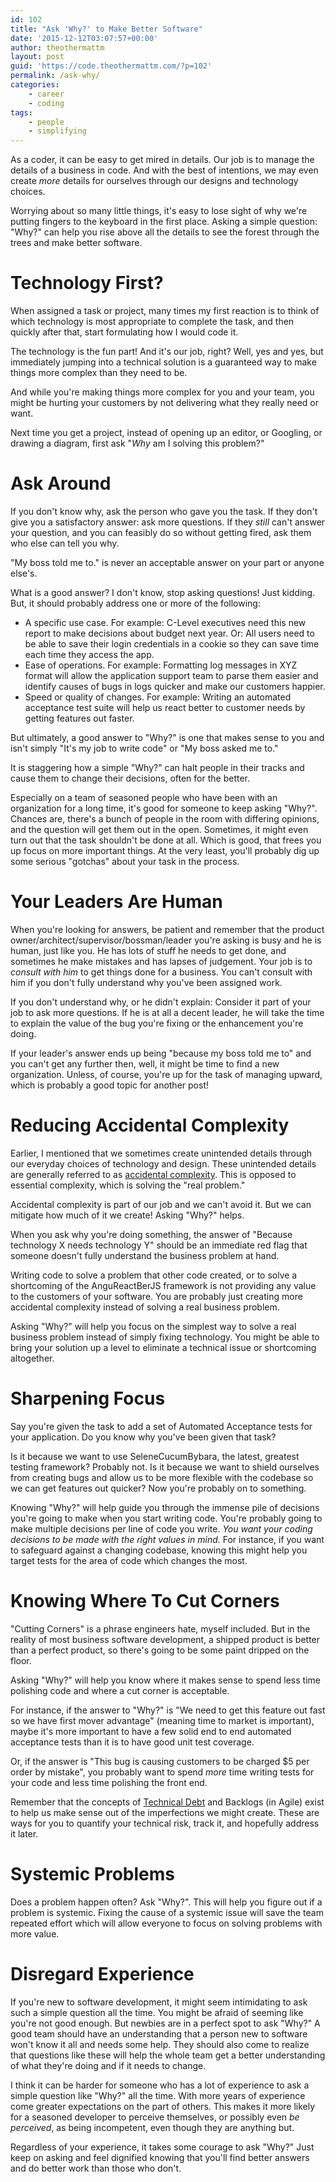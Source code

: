 ```yaml
---
id: 102
title: "Ask 'Why?' to Make Better Software"
date: '2015-12-12T03:07:57+00:00'
author: theothermattm
layout: post
guid: 'https://code.theothermattm.com/?p=102'
permalink: /ask-why/
categories:
    - career
    - coding
tags:
    - people
    - simplifying
---
```


As a coder, it can be easy to get mired in details.  Our job is to manage the details of a business in code. And with the best of intentions, we may even create *more* details for ourselves through our designs and technology choices.  

Worrying about so many little things, it's easy to lose sight of why we're putting fingers to the keyboard in the first place.  Asking a simple question: "Why?" can help you rise above all the details to see the forest through the trees and make better software.

# Technology First?

When assigned a task or project, many times my first reaction is to think of which technology is most appropriate to complete the task, and then quickly after that, start formulating how I would code it.

The technology is the fun part!  And it's our job, right? Well, yes and yes, but immediately jumping into a technical solution is a guaranteed way to make things more complex than they need to be.  

And while you're making things more complex for you and your team, you might be hurting your customers by not delivering what they really need or want.

Next time you get a project, instead of opening up an editor, or Googling, or drawing a diagram, first ask "*Why* am I solving this problem?" 

# Ask Around

If you don't know why, ask the person who gave you the task.  If they don't give you a satisfactory answer: ask more questions.  If they *still* can't answer your question, and you can feasibly do so without getting fired, ask them who else can tell you why.

"My boss told me to." is never an acceptable answer on your part or anyone else's.

What is a good answer?  I don't know, stop asking questions! Just kidding.  But, it should probably address one or more of the following:

* A specific use case.  For example:  C-Level executives need this new report to make decisions about budget next year.  Or:  All users need to be able to save their login credentials in a cookie so they can save time each time they access the app.
* Ease of operations.  For example:  Formatting log messages in XYZ format will allow the application support team to parse them easier and identify causes of bugs in logs quicker and make our customers happier.
* Speed or quality of changes.  For example:  Writing an automated acceptance test suite will help us react better to customer needs by getting features out faster.

But ultimately, a good answer to "Why?" is one that makes sense to you and isn't simply "It's my job to write code" or "My boss asked me to."

It is staggering how a simple "Why?" can halt people in their tracks and cause them to change their decisions, often for the better.  

Especially on a team of seasoned people who have been with an organization for a long time, it's good for someone to keep asking "Why?".  Chances are, there's a bunch of people in the room with differing opinions, and the question will get them out in the open.  Sometimes, it might even turn out that the task shouldn't be done at all.  Which is good, that frees you up focus on more important things.  At the very least, you'll probably dig up some serious "gotchas" about your task in the process.

# Your Leaders Are Human

When you're looking for answers, be patient and remember that the product owner/architect/supervisor/bossman/leader you're asking is busy and he is human, just like you.  He has lots of stuff he needs to get done, and sometimes he make mistakes and has lapses of judgement.  Your job is to *consult with him* to get things done for a business.  You can't consult with him if you don't fully understand why you've been assigned work.

If you don't understand why, or he didn't explain: Consider it part of your job to ask more questions. If he is at all a decent leader, he will take the time to explain the value of the bug you're fixing or the enhancement you're doing.

If your leader's answer ends up being "because my boss told me to" and you can't get any further then, well, it might be time to find a new organization.  Unless, of course, you're up for the task of managing upward, which is probably a good topic for another post!

# Reducing Accidental Complexity

Earlier, I mentioned that we sometimes create unintended details through our everyday choices of technology and design.  These unintended details are generally referred to as [accidental complexity](http://en.wikipedia.org/wiki/No_Silver_Bullet).  This is opposed to essential complexity, which is solving the "real problem."

Accidental complexity is part of our job and we can't avoid it.  But we can mitigate how much of it we create!  Asking "Why?" helps.

When you ask why you're doing something, the answer of "Because technology X needs technology Y" should be an immediate red flag that someone doesn't fully understand the business problem at hand.

Writing code to solve a problem that other code created, or to solve a shortcoming of the AnguReactBerJS framework is not providing any value to the customers of your software. You are probably just creating more accidental complexity instead of solving a real business problem.  

Asking "Why?" will help you focus on the simplest way to solve a real business problem instead of simply fixing technology.  You might be able to bring your solution up a level to eliminate a technical issue or shortcoming altogether.

# Sharpening Focus

Say you're given the task to add a set of Automated Acceptance tests for your application.  Do you know why you've been given that task?

Is it because we want to use SeleneCucumBybara, the latest, greatest testing framework?  Probably not.  Is it because we want to shield ourselves from creating bugs and allow us to be more flexible with the codebase so we can get features out quicker?  Now you're probably on to something.

Knowing "Why?" will help guide you through the immense pile of decisions you're going to make when you start writing code.  You're probably going to make multiple decisions per line of code you write.  *You want your coding decisions to be made with the right values in mind.* For instance, if you want to safeguard against a changing codebase, knowing this might help you target tests for the area of code which changes the most.

# Knowing Where To Cut Corners

"Cutting Corners" is a phrase engineers hate, myself included.  But in the reality of most business software development, a shipped product is better than a perfect product, so there's going to be some paint dripped on the floor.

Asking "Why?" will help you know where it makes sense to spend less time polishing code and where a cut corner is acceptable.  

For instance, if the answer to "Why?" is "We need to get this feature out fast so we have first mover advantage" (meaning time to market is important), maybe it's more important to have a few solid end to end automated acceptance tests than it is to have good unit test coverage.

Or, if the answer is "This bug is causing customers to be charged $5 per order by mistake", you probably want to spend *more* time writing tests for your code and less time polishing the front end.

Remember that the concepts of [Technical Debt](https://en.wikipedia.org/wiki/Technical_debt) and Backlogs (in Agile) exist to help us make sense out of the imperfections we might create.  These are ways for you to quantify your technical risk, track it, and hopefully address it later.

# Systemic Problems

Does a problem happen often?  Ask "Why?".  This will help you figure out if a problem is systemic.  Fixing the cause of a systemic issue will save the team repeated effort which will allow everyone to focus on solving problems with more value.

# Disregard Experience

If you're new to software development, it might seem intimidating to ask such a simple question all the time.  You might be afraid of seeming like you're not good enough.  But newbies are in a perfect spot to ask "Why?"  A good team should have an understanding that a person new to software won't know it all and needs some help.  They should also come to realize that questions like these will help the whole team get a better understanding of what they're doing and if it needs to change.  

I think it can be harder for someone who has a lot of experience to ask a simple question like "Why?" all the time.  With more years of experience come greater expectations on the part of others.  This makes it more likely for a seasoned developer to perceive themselves, or possibly even *be perceived*, as being incompetent, even though they are anything but.  

Regardless of your experience, it takes some courage to ask "Why?"  Just keep on asking and feel dignified knowing that you'll find better answers and do better work than those who don't.





